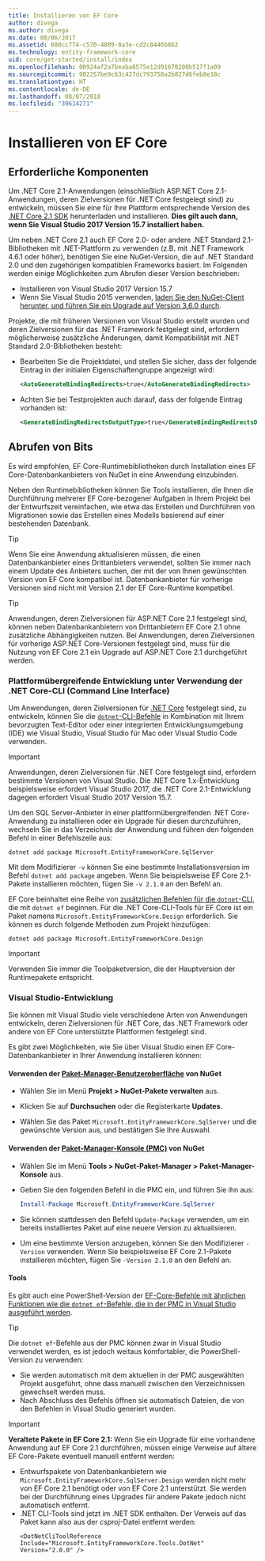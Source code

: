 ```yaml
---
title: Installieren von EF Core
author: divega
ms.author: divega
ms.date: 08/06/2017
ms.assetid: 608cc774-c570-4809-8a3e-cd2c8446b8b2
ms.technology: entity-framework-core
uid: core/get-started/install/index
ms.openlocfilehash: 00924af2a7beaba8575e12d91678208b517f1a09
ms.sourcegitcommit: 902257be9c63c427dc793750a2b827d6feb8e38c
ms.translationtype: HT
ms.contentlocale: de-DE
ms.lasthandoff: 08/07/2018
ms.locfileid: "39614271"
---
```

# <a name="installing-ef-core"></a>Installieren von EF Core

## <a name="prerequisites"></a>Erforderliche Komponenten

Um .NET Core 2.1-Anwendungen (einschließlich ASP.NET Core 2.1-Anwendungen, deren Zielversionen für .NET Core festgelegt sind) zu entwickeln, müssen Sie eine für Ihre Plattform entsprechende Version des [.NET Core 2.1 SDK](https://www.microsoft.com/net/download/core) herunterladen und installieren. **Dies gilt auch dann, wenn Sie Visual Studio 2017 Version 15.7 installiert haben.**

Um neben .NET Core 2.1 auch EF Core 2.0- oder andere .NET Standard 2.1-Bibliotheken mit .NET-Plattform zu verwenden (z.B. mit .NET Framework 4.6.1 oder höher), benötigen Sie eine NuGet-Version, die auf .NET Standard 2.0 und den zugehörigen kompatiblen Frameworks basiert. Im Folgenden werden einige Möglichkeiten zum Abrufen dieser Version beschrieben:

* Installieren von Visual Studio 2017 Version 15.7
* Wenn Sie Visual Studio 2015 verwenden, [laden Sie den NuGet-Client herunter, und führen Sie ein Upgrade auf Version 3.6.0 durch](https://www.nuget.org/downloads).

Projekte, die mit früheren Versionen von Visual Studio erstellt wurden und deren Zielversionen für das .NET Framework festgelegt sind, erfordern möglicherweise zusätzliche Änderungen, damit Kompatibilität mit .NET Standard 2.0-Bibliotheken besteht:

* Bearbeiten Sie die Projektdatei, und stellen Sie sicher, dass der folgende Eintrag in der initialen Eigenschaftengruppe angezeigt wird:
  ``` xml
  <AutoGenerateBindingRedirects>true</AutoGenerateBindingRedirects>
  ```

* Achten Sie bei Testprojekten auch darauf, dass der folgende Eintrag vorhanden ist:
  ``` xml
  <GenerateBindingRedirectsOutputType>true</GenerateBindingRedirectsOutputType>
  ```

## <a name="getting-the-bits"></a>Abrufen von Bits
Es wird empfohlen, EF Core-Runtimebibliotheken durch Installation eines EF Core-Datenbankanbieters von NuGet in eine Anwendung einzubinden.

Neben den Runtimebibliotheken können Sie Tools installieren, die Ihnen die Durchführung mehrerer EF Core-bezogener Aufgaben in Ihrem Projekt bei der Entwurfszeit vereinfachen, wie etwa das Erstellen und Durchführen von Migrationen sowie das Erstellen eines Modells basierend auf einer bestehenden Datenbank.

> [!TIP]  
> Wenn Sie eine Anwendung aktualisieren müssen, die einen Datenbankanbieter eines Drittanbieters verwendet, sollten Sie immer nach einem Update des Anbieters suchen, der mit der von Ihnen gewünschten Version von EF Core kompatibel ist. Datenbankanbieter für vorherige Versionen sind nicht mit Version 2.1 der EF Core-Runtime kompatibel.  

> [!TIP]  
> Anwendungen, deren Zielversionen für ASP.NET Core 2.1 festgelegt sind, können neben Datenbankanbietern von Drittanbietern EF Core 2.1 ohne zusätzliche Abhängigkeiten nutzen. Bei Anwendungen, deren Zielversionen für vorherige ASP.NET Core-Versionen festgelegt sind, muss für die Nutzung von EF Core 2.1 ein Upgrade auf ASP.NET Core 2.1 durchgeführt werden.

<a name="cli"></a>
### <a name="cross-platform-development-using-the-net-core-command-line-interface-cli"></a>Plattformübergreifende Entwicklung unter Verwendung der .NET Core-CLI (Command Line Interface)

Um Anwendungen, deren Zielversionen für [.NET Core](https://www.microsoft.com/net/download/core) festgelegt sind, zu entwickeln, können Sie die [`dotnet`-CLI-Befehle](https://docs.microsoft.com/dotnet/core/tools/) in Kombination mit Ihrem bevorzugten Text-Editor oder einer integrierten Entwicklungsumgebung (IDE) wie Visual Studio, Visual Studio für Mac oder Visual Studio Code verwenden.

> [!IMPORTANT]  
> Anwendungen, deren Zielversionen für .NET Core festgelegt sind, erfordern bestimmte Versionen von Visual Studio. Die .NET Core 1.x-Entwicklung beispielsweise erfordert Visual Studio 2017, die .NET Core 2.1-Entwicklung dagegen erfordert Visual Studio 2017 Version 15.7.

Um den SQL Server-Anbieter in einer plattformübergreifenden .NET Core-Anwendung zu installieren oder ein Upgrade für diesen durchzuführen, wechseln Sie in das Verzeichnis der Anwendung und führen den folgenden Befehl in einer Befehlszeile aus:

``` Console
dotnet add package Microsoft.EntityFrameworkCore.SqlServer
```

Mit dem Modifizierer `-v` können Sie eine bestimmte Installationsversion im Befehl `dotnet add package` angeben. Wenn Sie beispielsweise EF Core 2.1-Pakete installieren möchten, fügen Sie `-v 2.1.0` an den Befehl an.

EF Core beinhaltet eine Reihe von [zusätzlichen Befehlen für die `dotnet`-CLI](../../miscellaneous/cli/dotnet.md), die mit `dotnet ef` beginnen. Für die .NET Core-CLI-Tools für EF Core ist ein Paket namens `Microsoft.EntityFrameworkCore.Design` erforderlich. Sie können es durch folgende Methoden zum Projekt hinzufügen:

 ``` Console    
dotnet add package Microsoft.EntityFrameworkCore.Design 
``` 

> [!IMPORTANT]      
> Verwenden Sie immer die Toolpaketversion, die der Hauptversion der Runtimepakete entspricht.

<a name="visual-studio"></a>
### <a name="visual-studio-development"></a>Visual Studio-Entwicklung

Sie können mit Visual Studio viele verschiedene Arten von Anwendungen entwickeln, deren Zielversionen für .NET Core, das .NET Framework oder andere von EF Core unterstützte Plattformen festgelegt sind.

Es gibt zwei Möglichkeiten, wie Sie über Visual Studio einen EF Core-Datenbankanbieter in Ihrer Anwendung installieren können:

#### <a name="using-nugets-package-manager-user-interfacehttpsdocsmicrosoftcomnugettoolspackage-manager-ui"></a>Verwenden der [Paket-Manager-Benutzeroberfläche](https://docs.microsoft.com/nuget/tools/package-manager-ui) von NuGet

* Wählen Sie im Menü **Projekt > NuGet-Pakete verwalten** aus.

* Klicken Sie auf **Durchsuchen** oder die Registerkarte **Updates**.

* Wählen Sie das Paket `Microsoft.EntityFrameworkCore.SqlServer` und die gewünschte Version aus, und bestätigen Sie Ihre Auswahl.

#### <a name="using-nugets-package-manager-console-pmchttpsdocsmicrosoftcomnugettoolspackage-manager-console"></a>Verwenden der [Paket-Manager-Konsole (PMC)](https://docs.microsoft.com/nuget/tools/package-manager-console) von NuGet

* Wählen Sie im Menü **Tools > NuGet-Paket-Manager > Paket-Manager-Konsole** aus.

* Geben Sie den folgenden Befehl in die PMC ein, und führen Sie ihn aus:

  ``` PowerShell  
  Install-Package Microsoft.EntityFrameworkCore.SqlServer
  ```
* Sie können stattdessen den Befehl `Update-Package` verwenden, um ein bereits installiertes Paket auf eine neuere Version zu aktualisieren.

* Um eine bestimmte Version anzugeben, können Sie den Modifizierer `-Version` verwenden. Wenn Sie beispielsweise EF Core 2.1-Pakete installieren möchten, fügen Sie `-Version 2.1.0` an den Befehl an.

#### <a name="tools"></a>Tools

Es gibt auch eine PowerShell-Version der [EF-Core-Befehle mit ähnlichen Funktionen wie die `dotnet ef`-Befehle, die in der PMC in Visual Studio ausgeführt werden](../../miscellaneous/cli/powershell.md). 

> [!TIP]  
> Die `dotnet ef`-Befehle aus der PMC können zwar in Visual Studio verwendet werden, es ist jedoch weitaus komfortabler, die PowerShell-Version zu verwenden:
> * Sie werden automatisch mit dem aktuellen in der PMC ausgewählten Projekt ausgeführt, ohne dass manuell zwischen den Verzeichnissen gewechselt werden muss.  
> * Nach Abschluss des Befehls öffnen sie automatisch Dateien, die von den Befehlen in Visual Studio generiert wurden.

> [!IMPORTANT]  
> **Veraltete Pakete in EF Core 2.1:** Wenn Sie ein Upgrade für eine vorhandene Anwendung auf EF Core 2.1 durchführen, müssen einige Verweise auf ältere EF Core-Pakete eventuell manuell entfernt werden:
> * Entwurfspakete von Datenbankanbietern wie `Microsoft.EntityFrameworkCore.SqlServer.Design` werden nicht mehr von EF Core 2.1 benötigt oder von EF Core 2.1 unterstützt. Sie werden bei der Durchführung eines Upgrades für andere Pakete jedoch nicht automatisch entfernt.
> * .NET CLI-Tools sind jetzt im .NET SDK enthalten. Der Verweis auf das Paket kann also aus der *csproj*-Datei entfernt werden:
>   ```
>   <DotNetCliToolReference Include="Microsoft.EntityFrameworkCore.Tools.DotNet" Version="2.0.0" />
>   ```
